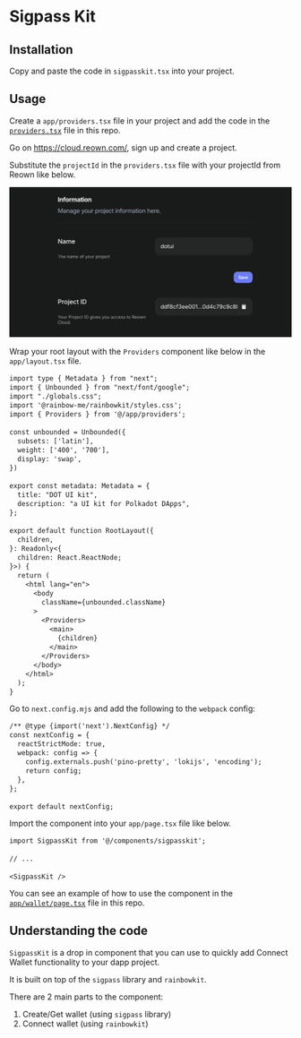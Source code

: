 # Sigpass Kit

## Installation

Copy and paste the code in `sigpasskit.tsx` into your project.

## Usage

Create a `app/providers.tsx` file in your project and add the code in the [`providers.tsx`](../app/providers.tsx) file in this repo.

Go on https://cloud.reown.com/, sign up and create a project.

Substitute the `projectId` in the `providers.tsx` file with your projectId from Reown like below.

![Reown projectId](/public/reown-projectId.png)

Wrap your root layout with the `Providers` component like below in the `app/layout.tsx` file.

```tsx
import type { Metadata } from "next";
import { Unbounded } from "next/font/google";
import "./globals.css";
import '@rainbow-me/rainbowkit/styles.css';
import { Providers } from '@/app/providers';

const unbounded = Unbounded({
  subsets: ['latin'],
  weight: ['400', '700'],
  display: 'swap',
})

export const metadata: Metadata = {
  title: "DOT UI kit",
  description: "a UI kit for Polkadot DApps",
};

export default function RootLayout({
  children,
}: Readonly<{
  children: React.ReactNode;
}>) {
  return (
    <html lang="en">
      <body
        className={unbounded.className}
      >
        <Providers>
          <main>
            {children}
          </main>
        </Providers>
      </body>
    </html>
  );
}
```

Go to `next.config.mjs` and add the following to the `webpack` config:

```tsx
/** @type {import('next').NextConfig} */
const nextConfig = {
  reactStrictMode: true,
  webpack: config => {
    config.externals.push('pino-pretty', 'lokijs', 'encoding');
    return config;
  },
};

export default nextConfig;
```

Import the component into your `app/page.tsx` file like below.

```tsx
import SigpassKit from '@/components/sigpasskit';

// ...

<SigpassKit />
```

You can see an example of how to use the component in the [`app/wallet/page.tsx`](../app/wallet/page.tsx) file in this repo.

## Understanding the code

`SigpassKit` is a drop in component that you can use to quickly add Connect Wallet functionality to your dapp project.

It is built on top of the `sigpass` library and `rainbowkit`.

There are 2 main parts to the component:

1. Create/Get wallet (using `sigpass` library)
2. Connect wallet (using `rainbowkit`)


